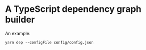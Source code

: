 # A TypeScript dependency graph builder

An example:
```
yarn dep --configFile config/config.json
```

